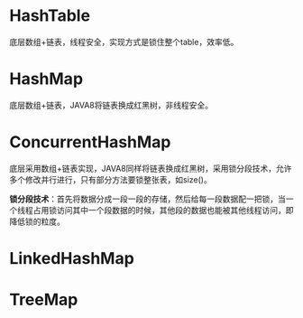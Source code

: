 # HashTable
底层数组+链表，线程安全，实现方式是锁住整个table，效率低。

# HashMap
底层数组+链表，JAVA8将链表换成红黑树，非线程安全。

# ConcurrentHashMap
底层采用数组+链表实现，JAVA8同样将链表换成红黑树，采用锁分段技术，允许多个修改并行进行，只有部分方法要锁整张表，如size()。

**锁分段技术**：首先将数据分成一段一段的存储，然后给每一段数据配一把锁，当一个线程占用锁访问其中一个段数据的时候，其他段的数据也能被其他线程访问，即降低锁的粒度。

# LinkedHashMap


# TreeMap